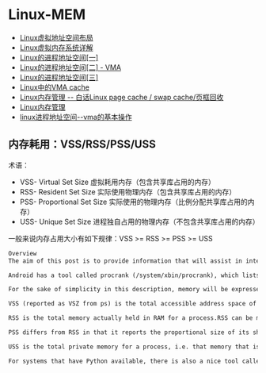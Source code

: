 # Linux-MEM

* [Linux虚拟地址空间布局](https://www.cnblogs.com/clover-toeic/p/3754433.html)
* [Linux虚拟内存系统详解](https://www.cnblogs.com/hellobb/p/10451583.html)
* [Linux的进程地址空间[一]](https://zhuanlan.zhihu.com/p/66794639)
* [Linux的进程地址空间[二] - VMA](https://zhuanlan.zhihu.com/p/67936075)
* [Linux的进程地址空间[三]](https://zhuanlan.zhihu.com/p/68398179)
* [Linux中的VMA cache](https://zhuanlan.zhihu.com/p/99124666)
* [Linux内存管理 -- 白话Linux page cache / swap cache/页框回收](https://www.cxyzjd.com/article/weixin_38537730/104339352)
* [Linux内存管理](https://blog.csdn.net/vanbreaker/category_1132690.html)
* [linux进程地址空间--vma的基本操作](https://abcdxyzk.github.io/blog/2015/09/11/kernel-mm-vma-base/)

## 内存耗用：VSS/RSS/PSS/USS

术语：

* VSS- Virtual Set Size 虚拟耗用内存（包含共享库占用的内存）
* RSS- Resident Set Size 实际使用物理内存（包含共享库占用的内存）
* PSS- Proportional Set Size 实际使用的物理内存（比例分配共享库占用的内存）
* USS- Unique Set Size 进程独自占用的物理内存（不包含共享库占用的内存）

一般来说内存占用大小有如下规律：VSS >= RSS >= PSS >= USS

```txt
Overview
The aim of this post is to provide information that will assist in interpreting memory reports from various tools so the true memory usage for Linux processes and the system can be determined.

Android has a tool called procrank (/system/xbin/procrank), which lists out the memory usage of Linux processes in order from highest to lowest usage. The sizes reported per process are VSS, RSS, PSS, and USS.

For the sake of simplicity in this description, memory will be expressed in terms of pages, rather than bytes. Linux systems like ours manage memory in 4096 byte pages at the lowest level.

VSS (reported as VSZ from ps) is the total accessible address space of a process.This size also includes memory that may not be resident in RAM like mallocs that have been allocated but not written to. VSS is of very little use for determing real memory usage of a process.

RSS is the total memory actually held in RAM for a process.RSS can be misleading, because it reports the total all of the shared libraries that the process uses, even though a shared library is only loaded into memory once regardless of how many processes use it. RSS is not an accurate representation of the memory usage for a single process.

PSS differs from RSS in that it reports the proportional size of its shared libraries, i.e. if three processes all use a shared library that has 30 pages, that library will only contribute 10 pages to the PSS that is reported for each of the three processes. PSS is a very useful number because when the PSS for all processes in the system are summed together, that is a good representation for the total memory usage in the system. When a process is killed, the shared libraries that contributed to its PSS will be proportionally distributed to the PSS totals for the remaining processes still using that library. In this way PSS can be slightly misleading, because when a process is killed, PSS does not accurately represent the memory returned to the overall system.

USS is the total private memory for a process, i.e. that memory that is completely unique to that process.USS is an extremely useful number because it indicates the true incremental cost of running a particular process. When a process is killed, the USS is the total memory that is actually returned to the system. USS is the best number to watch when initially suspicious of memory leaksin a process.

For systems that have Python available, there is also a nice tool calledsmem that will report memory statistics including all of these categories.
```
